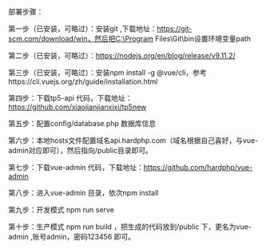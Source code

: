 

部署步骤：

第一步（已安装，可略过）：安装git ,下载地址：https://git-scm.com/download/win，然后把C:\Program Files\Git\bin设置环境变量path

第二步（已安装，可略过）：https://nodejs.org/en/blog/release/v9.11.2/

第三步（已安装，可略过）：安装npm install -g @vue/cli，参考https://cli.vuejs.org/zh/guide/installation.html

第四步：下载tp5-api 代码，下载地址：https://github.com/xiaojianjianxixi/tp5new

第五步：配置config/database.php 数据库信息

第六步：本地hosts文件配置域名api.hardphp.com（域名根据自己喜好，与vue-admin对应即可），然后指向/public目录即可。

第七步：下载vue-admin 代码，下载地址：https://github.com/hardphp/vue-admin

第八步：进入vue-admin 目录，依次npm install

第九步：开发模式 npm run serve

第十步：生产模式 npm run build ，把生成的代码放到/public 下，更名为vue-admin ,账号admin，密码123456 即可。




